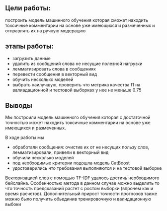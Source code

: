 ## Цели работы:
построить модель машинного обучения которая сможет находить токсичные комментарии на основе уже имеющихся и размеченных и отправлять их на ручную модерацию

## этапы работы:
* загрузить данные
* удалить из сообщений слова не несущие полезной нагрузки
* лемматизировать слова в сообщениях
* перевести сообщения в векторный вид
* обучить несколько моделей
* выбрать наилучшую, проверить что метрика качества f1 на валиадационной и тестовой выборках у нее не меньше 0.75


## Выводы
  Мы построили модель машинного обучения которая с достаточной точностью может находить токсичные комментарии на основе уже имеющихся и размеченных.

В ходе работы мы
* обработали сообщения: очистив их от не несущих пользу слов, лемматизировали, привели в векторный вид
* обучили несколько моделей
* под необходимые критерии подошла модель CatBoost
* удостоверились что требования выполняются и на тестовой выборке

Векторизацией слов с помощью TF-IDF удалось достичь необходимого бейслайна. Особенностью метода в данном случае можно выделить то что точность предсказаний растет с ростом выборки (впрочем как и время расчетов). Дополнительный прирост точности прогнозов также можно было получить обьединив тренировочную и валидационную выбоки

